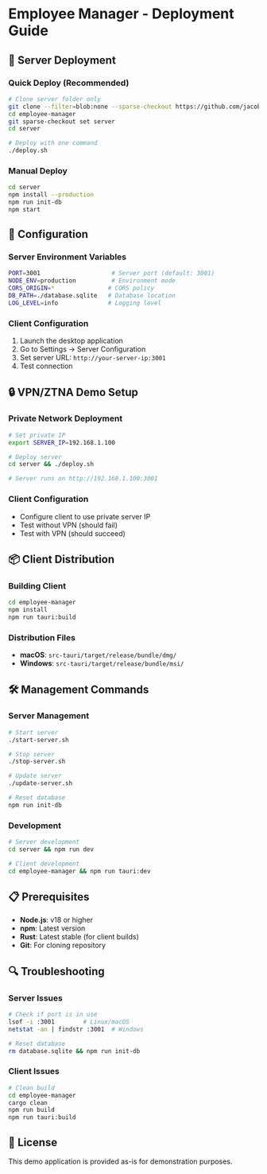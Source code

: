 # Employee Manager - Deployment Guide

## 🚀 Server Deployment

### Quick Deploy (Recommended)
```bash
# Clone server folder only
git clone --filter=blob:none --sparse-checkout https://github.com/jacobatisland/employee-manager.git
cd employee-manager
git sparse-checkout set server
cd server

# Deploy with one command
./deploy.sh
```

### Manual Deploy
```bash
cd server
npm install --production
npm run init-db
npm start
```

## 🔧 Configuration

### Server Environment Variables
```bash
PORT=3001                    # Server port (default: 3001)
NODE_ENV=production          # Environment mode
CORS_ORIGIN=*               # CORS policy
DB_PATH=./database.sqlite   # Database location
LOG_LEVEL=info              # Logging level
```

### Client Configuration
1. Launch the desktop application
2. Go to Settings → Server Configuration
3. Set server URL: `http://your-server-ip:3001`
4. Test connection

## 🔒 VPN/ZTNA Demo Setup

### Private Network Deployment
```bash
# Set private IP
export SERVER_IP=192.168.1.100

# Deploy server
cd server && ./deploy.sh

# Server runs on http://192.168.1.100:3001
```

### Client Configuration
- Configure client to use private server IP
- Test without VPN (should fail)
- Test with VPN (should succeed)

## 📦 Client Distribution

### Building Client
```bash
cd employee-manager
npm install
npm run tauri:build
```

### Distribution Files
- **macOS**: `src-tauri/target/release/bundle/dmg/`
- **Windows**: `src-tauri/target/release/bundle/msi/`

## 🛠️ Management Commands

### Server Management
```bash
# Start server
./start-server.sh

# Stop server
./stop-server.sh

# Update server
./update-server.sh

# Reset database
npm run init-db
```

### Development
```bash
# Server development
cd server && npm run dev

# Client development
cd employee-manager && npm run tauri:dev
```

## 📋 Prerequisites

- **Node.js**: v18 or higher
- **npm**: Latest version
- **Rust**: Latest stable (for client builds)
- **Git**: For cloning repository

## 🔍 Troubleshooting

### Server Issues
```bash
# Check if port is in use
lsof -i :3001        # Linux/macOS
netstat -an | findstr :3001  # Windows

# Reset database
rm database.sqlite && npm run init-db
```

### Client Issues
```bash
# Clean build
cd employee-manager
cargo clean
npm run build
npm run tauri:build
```

## 📄 License

This demo application is provided as-is for demonstration purposes.